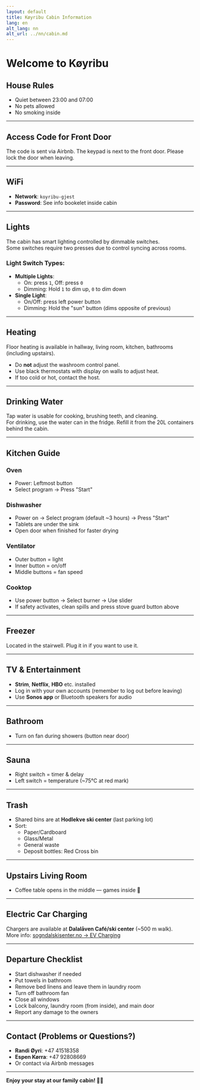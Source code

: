 ```yaml
---
layout: default
title: Køyribu Cabin Information
lang: en
alt_lang: nn
alt_url: ../nn/cabin.md
---
```


# Welcome to Køyribu

## House Rules
- Quiet between 23:00 and 07:00  
- No pets allowed  
- No smoking inside  

---

## Access Code for Front Door
The code is sent via Airbnb. The keypad is next to the front door. Please lock the door when leaving.

---

## WiFi
- **Network**: `koyribu-gjest`  
- **Password**: See info bookelet inside cabin

---

## Lights
The cabin has smart lighting controlled by dimmable switches.  
Some switches require two presses due to control syncing across rooms.

### Light Switch Types:
- **Multiple Lights**:
  - On: press `1`, Off: press `0`  
  - Dimming: Hold `1` to dim up, `0` to dim down
- **Single Light**:
  - On/Off: press left power button  
  - Dimming: Hold the "sun" button (dims opposite of previous)

---

## Heating
Floor heating is available in hallway, living room, kitchen, bathrooms (including upstairs).

- Do **not** adjust the washroom control panel.
- Use black thermostats with display on walls to adjust heat.
- If too cold or hot, contact the host.

---

## Drinking Water
Tap water is usable for cooking, brushing teeth, and cleaning.  
For drinking, use the water can in the fridge. Refill it from the 20L containers behind the cabin.

---

## Kitchen Guide

### Oven
- Power: Leftmost button  
- Select program → Press "Start"

### Dishwasher
- Power on → Select program (default ~3 hours) → Press "Start"  
- Tablets are under the sink  
- Open door when finished for faster drying  

### Ventilator
- Outer button = light  
- Inner button = on/off  
- Middle buttons = fan speed  

### Cooktop
- Use power button → Select burner → Use slider  
- If safety activates, clean spills and press stove guard button above

---

## Freezer
Located in the stairwell. Plug it in if you want to use it.

---

## TV & Entertainment
- **Strim**, **Netflix**, **HBO** etc. installed  
- Log in with your own accounts (remember to log out before leaving)  
- Use **Sonos app** or Bluetooth speakers for audio  

---

## Bathroom
- Turn on fan during showers (button near door)

---

## Sauna
- Right switch = timer & delay  
- Left switch = temperature (~75°C at red mark)

---

## Trash
- Shared bins are at **Hodlekve ski center** (last parking lot)  
- Sort:
  - Paper/Cardboard  
  - Glass/Metal  
  - General waste  
  - Deposit bottles: Red Cross bin  

---

## Upstairs Living Room
- Coffee table opens in the middle — games inside 🎲

---

## Electric Car Charging
Chargers are available at **Dalalåven Café/ski center** (~500 m walk).  
More info: [sogndalskisenter.no → EV Charging](https://en.sogndalskisenter.no/aktuelt/elbil-lading-i-rindabotn)

---

## Departure Checklist
- Start dishwasher if needed  
- Put towels in bathroom  
- Remove bed linens and leave them in laundry room  
- Turn off bathroom fan  
- Close all windows  
- Lock balcony, laundry room (from inside), and main door  
- Report any damage to the owners

---

## Contact (Problems or Questions?)
- **Randi Øyri**: +47 41518358  
- **Espen Kørra**: +47 92808669  
- Or contact via Airbnb messages

---

**Enjoy your stay at our family cabin! 🌲🏡**
